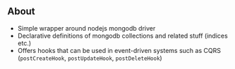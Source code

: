
## About
- Simple wrapper around nodejs mongodb driver
- Declarative definitions of mongodb collections and related stuff (indices etc.)
- Offers hooks that can be used in event-driven systems such as CQRS (`postCreateHook`, `postUpdateHook`, `postDeleteHook`)

